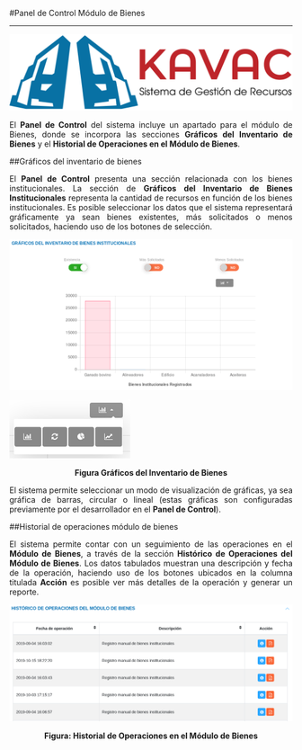 #Panel de Control Módulo de Bienes
**********************************
<div style="text-align: justify;" >

![Screenshot](../img/logokavac.png#imagen)


El **Panel de Control** del sistema incluye un apartado para el módulo de Bienes, donde se incorpora las secciones **Gráficos del Inventario de Bienes** y el **Historial de Operaciones en el Módulo de Bienes**.

##Gráficos del inventario de bienes 


El **Panel de Control** presenta una sección relacionada con los bienes institucionales.  La sección de **Gráficos del Inventario de Bienes Institucionales** representa la cantidad de recursos en función de los bienes institucionales. Es posible seleccionar los datos que el sistema representará gráficamente ya sean bienes existentes, más solicitados o menos solicitados, haciendo uso de los botones de selección. 


![Screenshot](../img/graficos-bienes.png)

![Screenshot](../img/graphics.png)
<div style="text-align: center;font-weight: bold">Figura Gráficos del Inventario de Bienes</div>

El sistema permite seleccionar un modo de visualización de gráficas, ya sea gráfica de barras, circular o lineal (estas gráficas son configuradas previamente por el desarrollador en el **Panel de Control**). 


##Historial de operaciones módulo de bienes


El sistema permite contar con un seguimiento de las operaciones en el **Módulo de Bienes**, a través de la sección **Histórico de Operaciones del Módulo de Bienes**. Los datos tabulados muestran una descripción y fecha de la operación, haciendo uso de los botones ubicados en la columna titulada **Acción** es posible ver más detalles de la operación y generar un reporte.      


![Screenshot](../img/operaciones-bienes.png)
<div style="text-align: center;font-weight: bold">Figura: Historial de Operaciones en el Módulo de Bienes</div>


</div>





